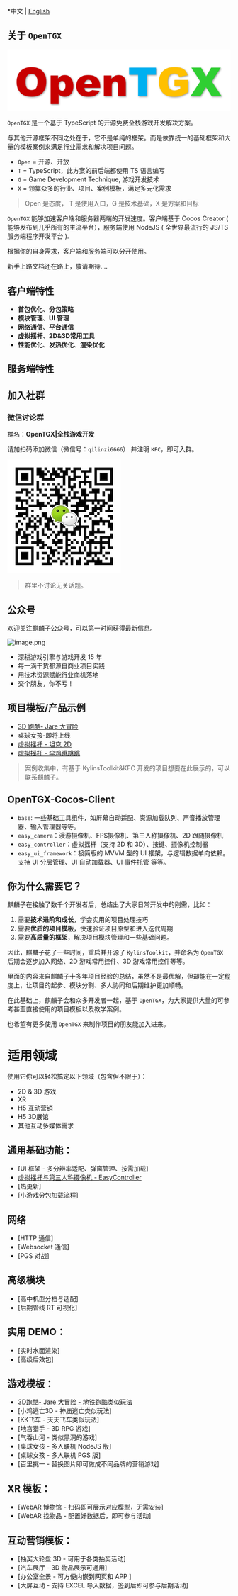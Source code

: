 *中文 | [English](./README.md)


## 关于 `OpenTGX`

![](./open-tgx-logo-txt.png)

`OpenTGX` 是一个基于 TypeScript 的开源免费全栈游戏开发解决方案。

与其他开源框架不同之处在于，它不是单纯的框架。而是依靠统一的基础框架和大量的模板案例来满足行业需求和解决项目问题。

- `Open` = 开源、开放
- `T` = TypeScript，此方案的前后端都使用 TS 语言编写
- `G` = Game Development Technique, 游戏开发技术
- `X` = 领靠众多的行业、项目、案例模板，满足多元化需求

>Open 是态度， T 是使用入口，G 是技术基础，X 是方案和目标

`OpenTGX` 能够加速客户端和服务器两端的开发速度。客户端基于 Cocos Creator ( 能够发布到几乎所有的主流平台），服务端使用 NodeJS ( 全世界最流行的 JS/TS 服务端程序开发平台 ).

根据你的自身需求，客户端和服务端可以分开使用。

新手上路文档还在路上，敬请期待....

## 客户端特性
- **首包优化**、**分包策略**
- **模块管理**、**UI 管理**
- **网络通信**、**平台通信**
- **虚拟摇杆**、**2D&3D常用工具**
- **性能优化**、**发热优化**、**渲染优化**

## 服务端特性

## 加入社群
### 微信讨论群

群名：**OpenTGX|全栈游戏开发**

请加扫码添加微信（微信号：`qilinzi6666`） 并注明 `KFC`，即可入群。

![](./docs-cn/images/wechat_qrcode.jpeg)

>群里不讨论无关话题。

## 公众号
欢迎关注麒麟子公众号，可以第一时间获得最新信息。

![image.png](https://download.cocos.com/CocosStore/markdown/c1fdf2a5defb499abbc9c78441b50d5e/c1fdf2a5defb499abbc9c78441b50d5e.png)
- 深耕游戏引擎与游戏开发 15 年
- 每一滴干货都源自商业项目实践
- 用技术资源赋能行业商机落地
- 交个朋友，你不亏！

## 项目模板/产品示例
- [3D 跑酷- Jare 大冒险](https://store.cocos.com/app/detail/4241)
- 桌球女孩-即将上线
- [虚拟摇杆 - 坦克 2D](https://github.com/MrKylinGithub/KylinsToolkit/tree/main/kfc/assets/module_demo_tank)
- [虚拟摇杆 - 伞鸡跳跳跳](https://github.com/MrKylinGithub/KylinsToolkit/tree/main/kfc/assets/module_demo_rooster)
> 案例收集中，有基于 KylinsToolkit&KFC 开发的项目想要在此展示的，可以联系麒麟子。

## OpenTGX-Cocos-Client
- `base`: 一些基础工具组件，如屏幕自动适配、资源加载队列、声音播放管理器、输入管理器等等。
- `easy_camera`：漫游摄像机、FPS摄像机、第三人称摄像机、2D 跟随摄像机
- `easy_controller`：虚拟摇杆（支持 2D 和 3D）、按键、摄像机控制器
- `easy_ui_framework`：极简版的 MVVM 型的 UI 框架，与逻辑数据单向依赖。支持 UI 分层管理、UI 自动加载器、UI 事件托管 等等。

## 你为什么需要它？
麒麟子在接触了数千个开发者后，总结出了大家日常开发中的刚需，比如：
1. 需要**技术进阶和成长**，学会实用的项目处理技巧
2. 需要**优质的项目模板**，快速验证项目原型和进入迭代周期
3. 需要**高质量的框架**，解决项目模块管理和一些基础问题。

因此，麒麟子花了一些时间，重启并开源了 `KylinsToolkit`，并命名为 `OpenTGX`
后期会逐步加入网络、2D 游戏常用控件、3D 游戏常用控件等等。

里面的内容来自麒麟子十多年项目经验的总结，虽然不是最优解，但却能在一定程度上，让项目的起步、模块分割、多人协同和后期维护更加顺畅。

在此基础上，麒麟子会和众多开发者一起，基于 `OpenTGX`，为大家提供大量的可参考甚至直接使用的项目模板以及教学案例。

也希望有更多使用 `OpenTGX` 来制作项目的朋友能加入进来。

# 适用领域
使用它你可以轻松搞定以下领域（包含但不限于）：
- 2D & 3D 游戏
- XR
- H5 互动营销
- H5 3D展馆
- 其他互动多媒体需求

## 通用基础功能：
- [UI 框架 - 多分辨率适配、弹窗管理、按需加载]
- [虚拟摇杆与第三人称摄像机 - EasyController](./docs-cn/EasyController/EasyController.md)
- [热更新]
- [小游戏分包加载流程]

## 网络
- [HTTP 通信]
- [Websocket 通信]
- [PGS 对战]

## 高级模块
- [高中机型分档与适配]
- [后期管线 RT 可视化]

## 实用 DEMO：
- [实时水面渲染]
- [高级后效包]

## 游戏模板：
- [3D跑酷- Jare 大冒险 - 地铁跑酷类似玩法](https://store.cocos.com/app/detail/4241)
- [小鸡逃亡3D - 神庙逃亡类似玩法]
- [KK飞车 - 天天飞车类似玩法]
- [地宫猎手 - 3D RPG 游戏]
- [气吞山河 - 类似黑洞的游戏]
- [桌球女孩 - 多人联机 NodeJS 版]
- [桌球女孩 - 多人联机 PGS 版]
- [百里挑一 - 替换图片即可做成不同品牌的营销游戏]

## XR 模板：
- [WebAR 博物馆 - 扫码即可展示对应模型，无需安装]
- [WebAR 找物品 - 配置好数据后，即可参与活动]

## 互动营销模板：
- [抽奖大轮盘 3D - 可用于各类抽奖活动]
- [汽车展厅 - 3D 物品展示可通用]
- [办公室全景 - 可方便内嵌到网页和 APP ]
- [大屏互动 - 支持 EXCEL 导入数据，签到后即可参与后期活动]
